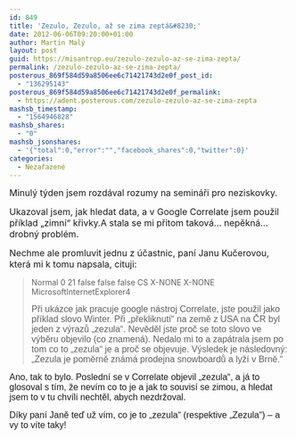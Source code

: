```yaml
---
id: 849
title: 'Zezulo, Zezulo, až se zima zeptá&#8230;'
date: 2012-06-06T09:20:00+01:00
author: Martin Malý
layout: post
guid: https://misantrop.eu/zezulo-zezulo-az-se-zima-zepta/
permalink: /zezulo-zezulo-az-se-zima-zepta/
posterous_869f584d59a8506ee6c71421743d2e0f_post_id:
  - "136295143"
posterous_869f584d59a8506ee6c71421743d2e0f_permalink:
  - https://adent.posterous.com/zezulo-zezulo-az-se-zima-zepta
mashsb_timestamp:
  - "1564946828"
mashsb_shares:
  - "0"
mashsb_jsonshares:
  - '{"total":0,"error":"","facebook_shares":0,"twitter":0}'
categories:
  - Nezařazené
---
```

<span style="font-size: medium">Minulý týden jsem rozdával rozumy na semináři pro neziskovky.</span>

<span style="font-size: medium">Ukazoval jsem, jak hledat data, a v Google Correlate jsem použil příklad &#8222;zimní&#8220; křivky.A stala se mi přitom taková&#8230; nepěkná&#8230; drobný problém.</span>

<span style="font-size: medium">Nechme ale promluvit jednu z účastnic, paní Janu Kučerovou, která mi k tomu napsala, cituji:</span>

> Normal 0 21 false false false CS X-NONE X-NONE MicrosoftInternetExplorer4 
> 
> <span style="font-size: medium;font-family: Calibri,sans-serif">Při ukázce jak pracuje google nástroj Correlate, jste použil jako příklad slovo Winter. Při „překliknutí“ na země z USA na ČR byl jeden z výrazů „zezula“. Nevěděl jste proč se toto slovo ve výběru objevilo (co znamená). Nedalo mi to a zapátrala jsem po tom co to „zezula“ je a proč se objevuje. Výsledek je následovný: „Zezula je poměrně známá prodejna snowboardů a lyží v Brně.“ </span>

<span style="font-size: medium;font-family: Calibri,sans-serif">Ano, tak to bylo. Poslední se v Correlate objevil &#8222;zezula&#8220;, a já to glosoval s tím, že nevím co to je a jak to souvisí se zimou, a hledat jsem to v tu chvíli nechtěl, abych nezdržoval.</span>

<span style="font-size: 11pt;font-family: Calibri,sans-serif"><span style="font-size: medium">Díky paní Janě teď už vím, co je to &#8222;zezula&#8220; (respektive &#8222;Zezula&#8220;) &#8211; a vy to víte taky!</span><br /></span>